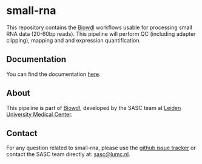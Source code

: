 # small-rna

This repository contains the [Biowdl](https://github.com/biowdl) 
workflows usable for processing small RNA data (20-60bp reads). This pipeline will
perform QC (including adapter clipping), mapping and
and expression quantification.

## Documentation

You can find the documentation [here](https://biowdl.github.io/small-rna/).

## About
This pipeline is part of [Biowdl](https://github.com/biowdl),
developed by the SASC team at [Leiden University Medical Center](https://www.lumc.nl/). 

## Contact

<p>
  <!-- Obscure e-mail address for spammers -->
For any question related to small-rna, please use the
<a href='https://github.com/biowdl/small-rna/issues'>github issue tracker</a>
or contact the SASC team directly at: 
<a href='&#109;&#97;&#105;&#108;&#116;&#111;&#58;&#115;&#97;&#115;&#99;&#64;&#108;&#117;&#109;&#99;&#46;&#110;&#108;'>
&#115;&#97;&#115;&#99;&#64;&#108;&#117;&#109;&#99;&#46;&#110;&#108;</a>.
</p>

     
